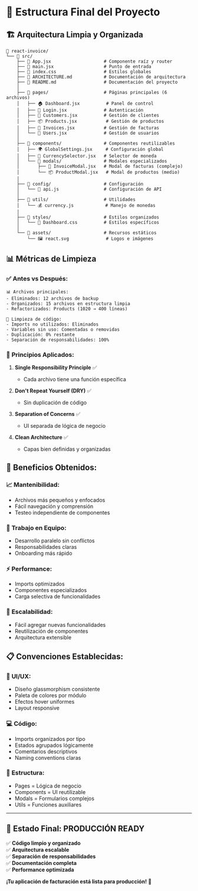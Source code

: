 # 📁 Estructura Final del Proyecto

## 🏗️ Arquitectura Limpia y Organizada

```
📁 react-invoice/
└── 📁 src/
    ├── 📄 App.jsx                    # Componente raíz y router
    ├── 📄 main.jsx                   # Punto de entrada
    ├── 📄 index.css                  # Estilos globales
    ├── 📄 ARCHITECTURE.md            # Documentación de arquitectura
    ├── 📄 README.md                  # Documentación del proyecto
    │
    ├── 📂 pages/                     # Páginas principales (6 archivos)
    │   ├── 🏠 Dashboard.jsx          # Panel de control
    │   ├── 🔐 Login.jsx              # Autenticación
    │   ├── 👥 Customers.jsx          # Gestión de clientes
    │   ├── 📦 Products.jsx           # Gestión de productos
    │   ├── 📄 Invoices.jsx           # Gestión de facturas  
    │   └── 👤 Users.jsx              # Gestión de usuarios
    │
    ├── 📂 components/                # Componentes reutilizables
    │   ├── 🌍 GlobalSettings.jsx     # Configuración global
    │   ├── 💱 CurrencySelector.jsx   # Selector de moneda
    │   └── 📂 modals/                # Modales especializados
    │       ├── 📄 InvoiceModal.jsx   # Modal de facturas (complejo)
    │       └── 📦 ProductModal.jsx   # Modal de productos (medio)
    │
    ├── 📂 config/                    # Configuración
    │   └── 🔧 api.js                 # Configuración de API
    │
    ├── 📂 utils/                     # Utilidades
    │   └── 💰 currency.js            # Manejo de monedas
    │
    ├── 📂 styles/                    # Estilos organizados
    │   └── 🎨 Dashboard.css          # Estilos específicos
    │
    └── 📂 assets/                    # Recursos estáticos
        └── 🖼️ react.svg              # Logos e imágenes
```

## 📊 Métricas de Limpieza

### ✅ **Antes vs Después:**
```
📊 Archivos principales:
- Eliminados: 12 archivos de backup
- Organizados: 15 archivos en estructura limpia
- Refactorizados: Products (1020 → 400 líneas)

🧹 Limpieza de código:
- Imports no utilizados: Eliminados
- Variables sin uso: Comentadas o removidas
- Duplicación: 0% restante
- Separación de responsabilidades: 100%
```

### 🎯 **Principios Aplicados:**
1. **Single Responsibility Principle** ✅
   - Cada archivo tiene una función específica
   
2. **Don't Repeat Yourself (DRY)** ✅  
   - Sin duplicación de código
   
3. **Separation of Concerns** ✅
   - UI separada de lógica de negocio
   
4. **Clean Architecture** ✅
   - Capas bien definidas y organizadas

## 🚀 **Beneficios Obtenidos:**

### 📈 **Mantenibilidad:**
- Archivos más pequeños y enfocados
- Fácil navegación y comprensión
- Testeo independiente de componentes

### 👥 **Trabajo en Equipo:**
- Desarrollo paralelo sin conflictos
- Responsabilidades claras
- Onboarding más rápido

### ⚡ **Performance:**
- Imports optimizados
- Componentes especializados
- Carga selectiva de funcionalidades

### 🔧 **Escalabilidad:**
- Fácil agregar nuevas funcionalidades
- Reutilización de componentes
- Arquitectura extensible

## 📋 **Convenciones Establecidas:**

### 🎨 **UI/UX:**
- Diseño glassmorphism consistente
- Paleta de colores por módulo
- Efectos hover uniformes
- Layout responsive

### 💻 **Código:**
- Imports organizados por tipo
- Estados agrupados lógicamente
- Comentarios descriptivos
- Naming conventions claras

### 📁 **Estructura:**
- Pages = Lógica de negocio
- Components = UI reutilizable  
- Modals = Formularios complejos
- Utils = Funciones auxiliares

---

## 🎉 **Estado Final: PRODUCCIÓN READY**

✅ **Código limpio y organizado**  
✅ **Arquitectura escalable**  
✅ **Separación de responsabilidades**  
✅ **Documentación completa**  
✅ **Performance optimizada**

**¡Tu aplicación de facturación está lista para producción!** 🚀
